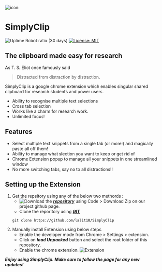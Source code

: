 
![icon](https://github.com/lalit10/SimplyClip/blob/main/images/paper-clip_32.png)
# SimplyClip

![Uptime Robot ratio (30 days)](https://img.shields.io/uptimerobot/ratio/m789313708-ea25af592e8a7a84c009055e)
[![License: MIT](https://img.shields.io/badge/License-MIT-yellow.svg)](https://opensource.org/licenses/MIT)

##  The clipboard made easy for research

<placeholder builds>
<placeholder doi>
<placeholder tests>
 
 As T. S. Eliot once famously said

> Distracted from distraction by distraction.


SimplyClip is a google chrome extension which enables singular shared clipboard for research students and power users.

- Ability to recognise multiple text selections
- Cross tab selection
- Works like a charm for research work.
- Unlimited focus!

## Features

- Select multiple text snippets from a single tab (or more!) and magically paste all off them!
- Ability to manage what slection you want to keep or get rid of
- Chrome Extension popup to manage all your snippets in one streamlined window
- No more switching tabs, say no to all distractions!!

## Setting up the Extension

1.  Get the repsitory using any of the below two methords :
    - ![Download](https://github.com/lalit10/SimplyClip/blob/main/Docs/images/download-2.png) the ***[repository](https://github.com/lalit10/SimplyClip)*** using Code > Download Zip on our project github page.
    - Clone the reporitory using  ***[GIT](https://git-scm.com)*** 
    ```
    git clone https://github.com/lalit10/SimplyClip
    ```
1. Manually install Entension using below steps.
    - Enable the developer mode from Chrome > Settings > extension.
    - Click on ***load Unpacked*** button and select the root folder of this repository.
    - Enable the chrome extension. 
![Extension](https://github.com/lalit10/SimplyClip/blob/main/Docs/images/Extensions.png)

***Enjoy using SimplyClip. Make sure to follow the page for any new updates!*** 



       

